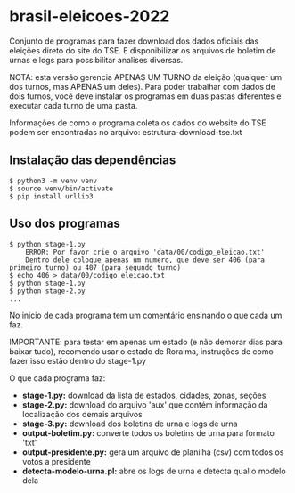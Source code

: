 # brasil-eleicoes-2022

Conjunto de programas para fazer download dos dados oficiais das eleições direto do site do TSE. E disponibilizar os arquivos de boletim de urnas e logs para possibilitar analises diversas.

NOTA: esta versão gerencia APENAS UM TURNO da eleição (qualquer um dos turnos, mas APENAS um deles). Para poder trabalhar com dados de dois turnos, você deve instalar os programas em duas pastas diferentes e executar cada turno de uma pasta.

Informações de como o programa coleta os dados do website do TSE podem ser encontradas no arquivo: estrutura-download-tse.txt

## Instalação das dependências

```
$ python3 -m venv venv
$ source venv/bin/activate
$ pip install urllib3
```

## Uso dos programas

```
$ python stage-1.py
    ERROR: Por favor crie o arquivo 'data/00/codigo_eleicao.txt'
    Dentro dele coloque apenas um numero, que deve ser 406 (para primeiro turno) ou 407 (para segundo turno)
$ echo 406 > data/00/codigo_eleicao.txt
$ python stage-1.py
$ python stage-2.py
...
```

No inicio de cada programa tem um comentário ensinando o que cada um faz.

IMPORTANTE: para testar em apenas um estado (e não demorar dias para baixar tudo), recomendo usar o estado de Roraima, instruções de como fazer isso estão dentro do stage-1.py

O que cada programa faz:

* **stage-1.py:** download da lista de estados, cidades, zonas, seções
* **stage-2.py:** download do arquivo 'aux' que contém informação da localização dos demais arquivos
* **stage-3.py:** download dos boletins de urna e logs de urna
* **output-boletim.py:** converte todos os boletins de urna para formato 'txt'
* **output-presidente.py:** gera um arquivo de planilha (csv) com todos os votos a presidente
* **detecta-modelo-urna.pl:** abre os logs de urna e detecta qual o modelo dela
